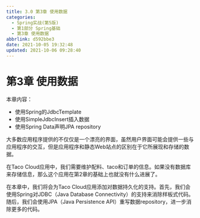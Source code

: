 ```yaml
---
title: 3.0 第3章 使用数据
categories:
  - Spring实战(第5版)
  - 第1部分 Spring基础
  - 第3章 使用数据
abbrlink: d592bbe3
date: 2021-10-05 19:32:48
updated: 2021-10-06 09:28:40
---
```

# 第3章 使用数据
本章内容：
- 使用Spring的JdbcTemplate
- 使用SimpleJdbcInsert插入数据
- 使用Spring Data声明JPA repository

大多数应用程序提供的不仅仅是一个漂亮的界面，虽然用户界面可能会提供一些与应用程序的交互，但是应用程序和静态Web站点的区别在于它所展现和存储的数据。

在Taco Cloud应用中，我们需要维护配料、taco和订单的信息。如果没有数据库来存储信息，那么这个应用在第2章的基础上也就没有什么进展了。

在本章中，我们将会为Taco Cloud应用添加对数据持久化的支持。首先，我们会使用Spring对JDBC（Java Database Connectivity）的支持来消除样板式代码。随后，我们会使用JPA（Java Persistence API）重写数据repository，进一步消除更多的代码。
